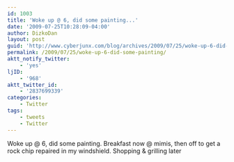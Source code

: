 ```yaml
---
id: 1003
title: 'Woke up @ 6, did some painting...'
date: '2009-07-25T10:28:09-04:00'
author: DizkoDan
layout: post
guid: 'http://www.cyberjunx.com/blog/archives/2009/07/25/woke-up-6-did-some-painting/'
permalink: /2009/07/25/woke-up-6-did-some-painting/
aktt_notify_twitter:
    - 'yes'
ljID:
    - '968'
aktt_twitter_id:
    - '2837699339'
categories:
    - Twitter
tags:
    - tweets
    - Twitter
---
```


Woke up @ 6, did some painting. Breakfast now @ mimis, then off to get a rock chip repaired in my windshield. Shopping &amp; grilling later